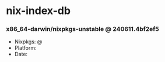 # nix-index-db
### x86_64-darwin/nixpkgs-unstable @ 240611.4bf2ef5
- Nixpkgs: @[](https://github.com/NixOS/nixpkgs/commit/4bf2ef5ac2bf016aabe80b09ba5c0eef9829a664)
- Platform: 
- Date: 
